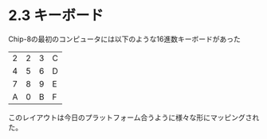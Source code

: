 # 2.3 キーボード

Chip-8の最初のコンピュータには以下のような16進数キーボードがあった

|   |   |   |   |
|---|---|---|---|
| 2 | 2 | 3 | C |
| 4 | 5 | 6 | D |
| 7 | 8 | 9 | E |
| A | 0 | B | F |

このレイアウトは今日のプラットフォーム合うように様々な形にマッピングされた。
